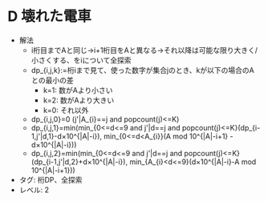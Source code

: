 # D 壊れた電車

- 解法
    - i桁目までAと同じ->i+1桁目をAと異なる->それ以降は可能な限り大きく/小さくする、をiについて全探索
    - dp_{i,j,k}:=桁iまで見て、使った数字が集合jのとき、kが以下の場合のAとの最小の差
        - k=1: 数がAより小さい
        - k=2: 数がAより大きい
        - k=0: それ以外
    - dp_{i,j,0}=0 (j'|A_{i}==j and popcount(j)<=K)
    - dp_{i,j,1}=min(min_{0<=d<=9 and j'|d==j and popcount(j)<=K}(dp_{i-1,j'|d,1}-d×10^{|A|-i}), min_{0<=d<A_{i}}(A mod 10^{|A|-i+1} - d×10^{|A|-i}))
    - dp_{i,j,2}=min(min_{0<=d<=9 and j'|d==j and popcount(j)<=K}(dp_{i-1,j'|d,2}+d×10^{|A|-i}), min_{A_{i}<d<=9}(d×10^{|A|-i}-A mod 10^{|A|-i+1}))
- タグ: 桁DP、全探索
- レベル: 2
